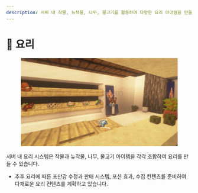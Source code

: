 ```yaml
---
description: 서버 내 작물, 뉴작물, 나무, 물고기를 활용하여 다양한 요리 아이템을 만들 수 있습니다.
---
```


# 🍩 요리

<figure><img src="../.gitbook/assets/2023-02-09_02.03.32.png" alt=""><figcaption></figcaption></figure>

서버 내 요리 시스템은 작물과 뉴작물, 나무, 물고기 아이템을 각각 조합하여 요리를 만들 수 있습니다.

* 추후 요리에 따른 포만감 수정과 판매 시스템, 포션 효과, 수집 컨텐츠를 준비하여 다채로운 요리 컨텐츠를 계획하고 있습니다.
